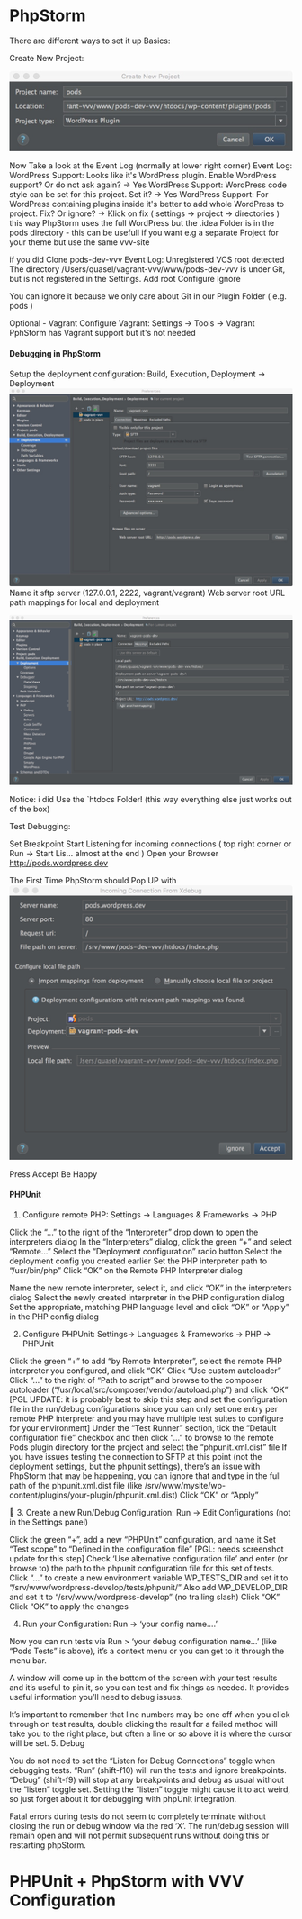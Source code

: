 # PhpStorm

There are different ways to set it up
Basics:

Create New Project:

![New Project](/screenshots/new_project.jpeg)

Now Take a look at the Event Log (normally at lower right corner)
Event Log:
WordPress Support: Looks like it's WordPress plugin. Enable WordPress support? Or do not ask again? -> Yes
WordPress Support: WordPress code style can be set for this project. Set it?  -> Yes
WordPress Support: For WordPress containing plugins inside it's better to add whole WordPress to project. Fix? Or ignore? -> Klick on fix ( settings -> project -> directories ) this way PhpStorm uses the full WordPress but the .idea Folder is in the pods directory - this can be usefull if you want e.g a separate Project for your theme but use the same vvv-site

if you did Clone pods-dev-vvv
Event Log:
Unregistered VCS root detected
         The directory /Users/quasel/vagrant-vvv/www/pods-dev-vvv is under Git, but is not registered in the Settings.
         Add root  Configure  Ignore

You can ignore it because we only care about Git in our Plugin Folder ( e.g. pods )

Optional - Vagrant
    Configure Vagrant: Settings -> Tools -> Vagrant
    PphStorm has Vagrant support but it's not needed


#### Debugging in PhpStorm

Setup the deployment configuration: Build, Execution, Deployment -> Deployment
![Deployment Config](/screenshots/deployment.jpeg)
Name it
sftp server (127.0.0.1, 2222, vagrant/vagrant)
Web server root URL
path mappings for local and deployment

![Path Mappings](/screenshots/deploy_path.jpeg)

Notice: i did Use the `htdocs Folder! (this way everything else just works out of the box)


Test Debugging:

Set Breakpoint
Start Listening for incoming connections  ( top right corner or Run -> Start Lis... almost at the end )
Open your Browser http://pods.wordpress.dev

The First Time PhpStorm should Pop UP with
![Debug](/screenshots/debug_incoming.jpeg)


Press Accept
Be Happy



#### PHPUnit

1. Configure remote PHP: Settings -> Languages & Frameworks -> PHP


Click the “...” to the right of the “Interpreter” drop down to open the interpreters dialog
In the “Interpreters” dialog, click the green “+” and select “Remote...”
Select the “Deployment configuration” radio button
Select the deployment config you created earlier
Set the PHP interpreter path to “/usr/bin/php”
Click “OK” on the Remote PHP Interpreter dialog

Name the new remote interpreter, select it, and click “OK” in the interpreters dialog
Select the newly created interpreter in the PHP configuration dialog
Set the appropriate, matching PHP language level and click “OK” or “Apply” in the PHP config dialog





2. Configure PHPUnit: Settings-> Languages & Frameworks -> PHP -> PHPUnit



Click the green “+” to add “by Remote Interpreter”, select the remote PHP interpreter you configured, and click “OK”
Click “Use custom autoloader”
Click “...” to the right of “Path to script” and browse to the composer autoloader (“/usr/local/src/composer/vendor/autoload.php”) and click “OK”
[PGL UPDATE: it is probably best to skip this step and set the configuration file in the run/debug configurations since you can only set one entry per remote PHP interpreter and you may have multiple test suites to configure for your environment] Under the “Test Runner” section, tick the “Default configuration file” checkbox and then click “...” to browse to the remote Pods plugin directory for the project and select the “phpunit.xml.dist” file
If you have issues testing the connection to SFTP at this point (not the deployment settings, but the phpunit settings), there’s an issue with PhpStorm that may be happening, you can ignore that and type in the full path of the phpunit.xml.dist file (like /srv/www/mysite/wp-content/plugins/your-plugin/phpunit.xml.dist)
Click “OK” or “Apply”



3. Create a new Run/Debug Configuration: Run -> Edit Configurations (not in the Settings panel)



Click the green “+”, add a new “PHPUnit” configuration, and name it
Set “Test scope” to “Defined in the configuration file”
[PGL: needs screenshot update for this step] Check ‘Use alternative configuration file’ and enter (or browse to) the path to the phpunit configuration file for this set of tests.
Click “...” to create a new environment variable WP_TESTS_DIR	and set it to “/srv/www/wordpress-develop/tests/phpunit/”
Also add WP_DEVELOP_DIR and set it to “/srv/www/wordpress-develop” (no trailing slash)
Click “OK”
Click “OK” to apply the changes

4. Run your Configuration: Run -> ‘your config name….’

Now you can run tests via Run > ‘your debug configuration name...’ (like “Pods Tests” is above), it’s a context menu or you can get to it through the menu bar.

A window will come up in the bottom of the screen with your test results and it’s useful to pin it, so you can test and fix things as needed. It provides useful information you’ll need to debug issues.

It’s important to remember that line numbers may be one off when you click through on test results, double clicking the result for a failed method will take you to the right place, but often a line or so above it is where the cursor will be set.
5. Debug

You do not need to set the “Listen for Debug Connections” toggle when debugging tests.  “Run” (shift-f10) will run the tests and ignore breakpoints.  “Debug” (shift-f9) will stop at any breakpoints and debug as usual without the “listen” toggle set.  Setting the “listen” toggle might cause it to act weird, so just forget about it for debugging with phpUnit integration.

Fatal errors during tests do not seem to completely terminate without closing the run or debug window via the red ‘X’.  The run/debug session will remain open and will not permit subsequent runs without doing this or restarting phpStorm.


# PHPUnit + PhpStorm with VVV Configuration